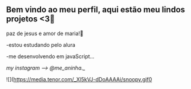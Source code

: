 ## Bem vindo ao meu perfil, aqui estão meu lindos projetos <3💜

paz de jesus e amor de maria!💙

-estou estudando pelo alura

-me desenvolvendo em javaScript...

*my instagram --> @me_aninha._*

![](https://media.tenor.com/_Xl5kVJ-dDoAAAAi/snoopy.gif0
